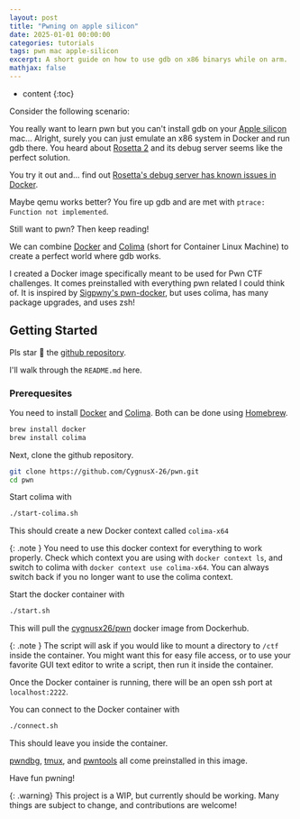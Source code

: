 ```yaml
---
layout: post
title: "Pwning on apple silicon"
date: 2025-01-01 00:00:00
categories: tutorials
tags: pwn mac apple-silicon
excerpt: A short guide on how to use gdb on x86 binarys while on arm.
mathjax: false
---
```

* content
{:toc}

Consider the following scenario:

You really want to learn pwn but you can't install gdb on your [Apple silicon](https://support.apple.com/en-us/116943) mac... Alright, surely you can just emulate an x86 system in Docker and run gdb there. You heard about [Rosetta 2](https://en.wikipedia.org/wiki/Rosetta_(software)) and its debug server seems like the perfect solution.

You try it out and... find out [Rosetta's debug server has known issues in Docker](https://github.com/docker/for-mac/issues/6921).

Maybe qemu works better? You fire up gdb and are met with 
`ptrace: Function not implemented`.

Still want to pwn? Then keep reading!

We can combine [Docker](https://www.docker.com/) and [Colima](https://github.com/abiosoft/colima) (short for Container Linux Machine) to create a perfect world where gdb works.

I created a Docker image specifically meant to be used for Pwn CTF challenges. It comes preinstalled with everything pwn related I could think of. It is inspired by [Sigpwny's pwn-docker](https://github.com/sigpwny/pwn-docker), but uses colima, has many package upgrades, and uses zsh!

## Getting Started

Pls star 🤩 the [github repository](https://github.com/CygnusX-26/pwn).

I'll walk through the `README.md` here.

### Prerequesites 
You need to install [Docker](https://www.docker.com/) and [Colima](https://github.com/abiosoft/colima). Both can be done using [Homebrew](https://brew.sh/).

```sh
brew install docker
brew install colima
```

Next, clone the github repository.
```sh
git clone https://github.com/CygnusX-26/pwn.git
cd pwn
```

Start colima with
```sh
./start-colima.sh
```

This should create a new Docker context called `colima-x64`

{: .note }
You need to use this docker context for everything to work properly. Check which context you are using with `docker context ls`, and switch to colima with `docker context use colima-x64`. You can always switch back if you no longer want to use the colima context.

Start the docker container with
```sh
./start.sh
```
This will pull the [cygnusx26/pwn](https://hub.docker.com/repository/docker/cygnusx26/pwn/general) docker image from Dockerhub. 

{: .note }
The script will ask if you would like to mount a directory to `/ctf` inside the container. You might want this for easy file access, or to use your favorite GUI text editor to write a script, then run it inside the container.

Once the Docker container is running, there will be an open ssh port at `localhost:2222`.

You can connect to the Docker container with
```sh
./connect.sh
```

This should leave you inside the container. 

[pwndbg](https://github.com/pwndbg/pwndbg), [tmux](https://github.com/tmux/tmux/wiki), and [pwntools](https://github.com/Gallopsled/pwntools) all come preinstalled in this image.

Have fun pwning!

{: .warning}
This project is a WIP, but currently should be working. Many things are subject to change, and contributions are welcome!






